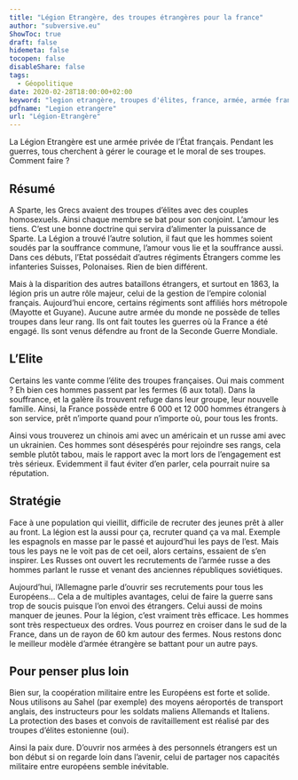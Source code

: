 ```yaml
---
title: "Légion Etrangère, des troupes étrangères pour la france"
author: "subversive.eu"
ShowToc: true
draft: false
hidemeta: false
tocopen: false
disableShare: false
tags:
  - Géopolitique
date: 2020-02-28T18:00:00+02:00
keyword: "legion etrangère, troupes d'élites, france, armée, armée française, légion, troupes étrangères"
pdfname: "Legion etrangere"
url: "Légion-Etrangère"
---
```


La Légion Etrangère est une armée privée de l’État français. Pendant les guerres, tous cherchent à gérer le courage et le moral de ses troupes. Comment faire ?
<!--more-->

## Résumé

A Sparte, les Grecs avaient des troupes d’élites avec des couples homosexuels. Ainsi chaque membre se bat pour son conjoint. L’amour les tiens. C’est une bonne doctrine qui servira d’alimenter la puissance de Sparte. La Légion a trouvé l’autre solution, il faut que les hommes soient soudés par la souffrance commune, l’amour vous lie et la souffrance aussi. Dans ces débuts, l’Etat possédait d’autres régiments Étrangers comme les infanteries Suisses, Polonaises. Rien de bien différent.

Mais à la disparition des autres bataillons étrangers, et surtout en 1863, la légion pris un autre rôle majeur, celui de la gestion de l’empire colonial français. Aujourd’hui encore, certains régiments sont affiliés hors métropole (Mayotte et Guyane). Aucune autre armée du monde ne possède de telles troupes dans leur rang. Ils ont fait toutes les guerres où la France a été engagé. Ils sont venus défendre au front de la Seconde Guerre Mondiale.

## L’Elite

Certains les vante comme l’élite des troupes françaises. Oui mais comment ? Eh bien ces hommes passent par les fermes (6 aux total). Dans la souffrance, et la galère ils trouvent refuge dans leur groupe, leur nouvelle famille. Ainsi, la France possède entre 6 000 et 12 000 hommes étrangers à son service, prêt n’importe quand pour n’importe où, pour tous les fronts.

Ainsi vous trouverez un chinois ami avec un américain et un russe ami avec un ukrainien. Ces hommes sont désespérés pour rejoindre ses rangs, cela semble plutôt tabou, mais le rapport avec la mort lors de l’engagement est très sérieux. Evidemment il faut éviter d’en parler, cela pourrait nuire sa réputation. 

## Stratégie

Face à une population qui vieillit, difficile de recruter des jeunes prêt à aller au front. La légion est la aussi pour ça, recruter quand ça va mal. Exemple les espagnols en masse par le passé et aujourd’hui les pays de l’est. Mais tous les pays ne le voit pas de cet oeil, alors certains, essaient de s’en inspirer. Les Russes ont ouvert les recrutements de l’armée russe a des hommes parlant le russe et venant des anciennes républiques soviétiques.

Aujourd’hui, l’Allemagne parle d’ouvrir ses recrutements pour tous les Européens… Cela a de multiples avantages, celui de faire la guerre sans trop de soucis puisque l’on envoi des étrangers. Celui aussi de moins manquer de jeunes. Pour la légion, c’est vraiment très efficace. Les hommes sont très respectueux des ordres. Vous pourrez en croiser dans le sud de la France, dans un de rayon de 60 km autour des fermes. Nous restons donc le meilleur modèle d’armée étrangère se battant pour un autre pays. 

## Pour penser plus loin

Bien sur, la coopération militaire entre les Européens est forte et solide. Nous utilisons au Sahel (par exemple) des moyens aéroportés de transport anglais, des instructeurs pour les soldats maliens Allemands et Italiens.  
La protection des bases et convois de ravitaillement est réalisé par des troupes d’élites estonienne (oui).

Ainsi la paix dure. D’ouvrir nos armées à des personnels étrangers est un bon début si on regarde loin dans l’avenir, celui de partager nos capacités militaire entre européens semble inévitable. 